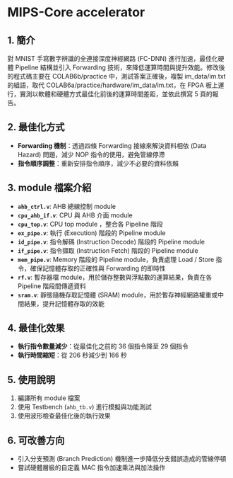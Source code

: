# MIPS-Core accelerator
## 1. 簡介
對 MNIST 手寫數字辨識的全連接深度神經網路 (FC-DNN) 進行加速，最佳化硬體 Pipeline 結構並引入 Forwarding 技術，來降低運算時間與提升效能。修改後的程式碼主要在 COLAB6b/practice 中，測試答案正確後，複製 im_data/im.txt 的組語，取代 COLAB6a/practice/hardware/im_data/im.txt，在 FPGA 板上運行，實測以軟體和硬體方式最佳化前後的運算時間差距，並依此撰寫 5 頁的報告。

## 2. 最佳化方式
- **Forwarding 機制**：透過四條 Forwarding 接線來解決資料相依 (Data Hazard) 問題，減少 NOP 指令的使用，避免管線停滯
- **指令順序調整**：重新安排指令順序，減少不必要的資料依賴

## 3.  module 檔案介紹
- **`ahb_ctrl.v`**: AHB 總線控制 module 
- **`cpu_ahb_if.v`**: CPU 與 AHB 介面 module
- **`cpu_top.v`**: CPU top module ，整合各 Pipeline 階段
- **`ex_pipe.v`**: 執行 (Execution) 階段的 Pipeline module
- **`id_pipe.v`**: 指令解碼 (Instruction Decode) 階段的 Pipeline module 
- **`if_pipe.v`**: 指令擷取 (Instruction Fetch) 階段的 Pipeline module 
- **`mem_pipe.v`**: Memory 階段的 Pipeline module，負責處理 Load / Store 指令，確保記憶體存取的正確性與 Forwarding 的即時性
- **`rf.v`**: 暫存器檔 module，用於儲存整數與浮點數的運算結果，負責在各 Pipeline 階段間傳遞資料
- **`sram.v`**: 靜態隨機存取記憶體 (SRAM) module，用於暫存神經網路權重或中間結果，提升記憶體存取的效能

## 4. 最佳化效果
- **執行指令數量減少**：從最佳化之前的 36 個指令降至 29 個指令
- **執行時間縮短**：從 206 秒減少到 166 秒

## 5. 使用說明
1. 編譯所有 module 檔案
2. 使用 Testbench (`ahb_tb.v`) 進行模擬與功能測試
3. 使用波形檢查最佳化後的執行效果

## 6. 可改善方向
- 引入分支預測 (Branch Prediction) 機制進一步降低分支錯誤造成的管線停頓
- 嘗試硬體層級的自定義 MAC 指令加速乘法與加法操作
